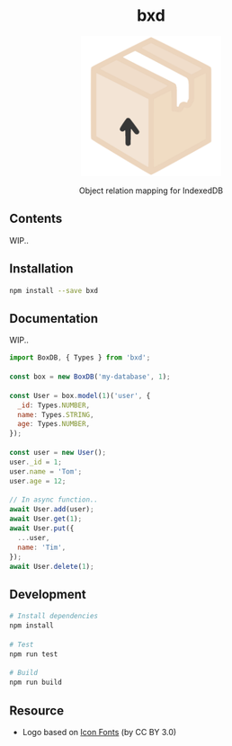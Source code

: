 <div align="center">

# bxd

<img src="logo.png" width="250">

Object relation mapping for IndexedDB

</div>

## Contents

WIP..

## Installation

```bash
npm install --save bxd
```

## Documentation

WIP..

```javascript
import BoxDB, { Types } from 'bxd';

const box = new BoxDB('my-database', 1);

const User = box.model(1)('user', {
  _id: Types.NUMBER,
  name: Types.STRING,
  age: Types.NUMBER,
});

const user = new User();
user._id = 1;
user.name = 'Tom';
user.age = 12;

// In async function..
await User.add(user);
await User.get(1);
await User.put({
  ...user,
  name: 'Tim',
});
await User.delete(1);
```

## Development

```bash
# Install dependencies
npm install

# Test
npm run test

# Build
npm run build
```

## Resource

- Logo based on [Icon Fonts](http://www.onlinewebfonts.com/icon) (by CC BY 3.0)
